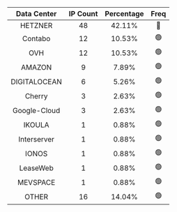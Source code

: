 | Data Center | IP Count | Percentage | Freq |
|:------------:|:--------:|:-----------:|:-----:|
| HETZNER | 48 | 42.11% | 🔴 |
| Contabo | 12 | 10.53% | 🟢 |
| OVH | 12 | 10.53% | 🟢 |
| AMAZON | 9 | 7.89% | 🟢 |
| DIGITALOCEAN | 6 | 5.26% | 🟢 |
| Cherry | 3 | 2.63% | 🟢 |
| Google-Cloud | 3 | 2.63% | 🟢 |
| IKOULA | 1 | 0.88% | 🟢 |
| Interserver | 1 | 0.88% | 🟢 |
| IONOS | 1 | 0.88% | 🟢 |
| LeaseWeb | 1 | 0.88% | 🟢 |
| MEVSPACE | 1 | 0.88% | 🟢 |
| OTHER | 16 | 14.04% | 🟢 |
